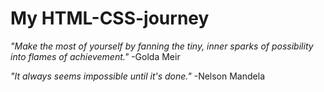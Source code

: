 # My HTML-CSS-journey

*"Make the most of yourself by fanning the tiny, inner sparks of possibility into flames of achievement."* -Golda Meir

*"It always seems impossible until it's done."* -Nelson Mandela